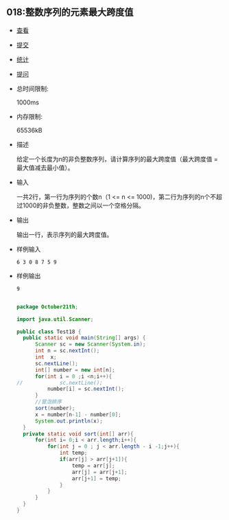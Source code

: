 ## 018:整数序列的元素最大跨度值

- [查看](http://cxsjsxmooc.openjudge.cn/2019t1fallall/018/)
- [提交](http://cxsjsxmooc.openjudge.cn/2019t1fallall/018/submit/)
- [统计](http://cxsjsxmooc.openjudge.cn/2019t1fallall/018/statistics/)
- [提问](http://cxsjsxmooc.openjudge.cn/2019t1fallall/clarify/018/)

- 总时间限制: 

  1000ms

- 内存限制: 

  65536kB

- 描述

  给定一个长度为n的非负整数序列，请计算序列的最大跨度值（最大跨度值 = 最大值减去最小值）。  

- 输入

  一共2行，第一行为序列的个数n（1 <= n <= 1000)，第二行为序列的n个不超过1000的非负整数，整数之间以一个空格分隔。

- 输出

  输出一行，表示序列的最大跨度值。

- 样例输入

  `6 3 0 8 7 5 9`

- 样例输出

  `9`

  ```java
  
  package October21th;
  
  import java.util.Scanner;
  
  public class Test18 {
  	public static void main(String[] args) {
  		Scanner sc = new Scanner(System.in);
  		int n = sc.nextInt();
  		int  x; 
  		sc.nextLine();
  		int[] number = new int[n];
  		for(int i = 0 ;i <n;i++){
  //			sc.nextLine();
  			number[i] = sc.nextInt();
  		}
  		//冒泡排序
  		sort(number);
  		x = number[n-1] - number[0];
  		System.out.println(x);
  	}
  	private static void sort(int[] arr){
  		for(int i= 0;i < arr.length;i++){
  			for(int j = 0 ; j < arr.length - i -1;j++){
  				int temp;
  				if(arr[j] > arr[j+1]){
  					temp = arr[j];
  					arr[j] = arr[j+1];
  					arr[j+1] = temp;
  				}
  			}
  		}
  	}
  }
  
  ```

  